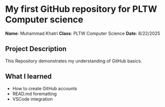# My first GitHub repository for PLTW Computer science
**Name**: Muhammad Khatri
**Class**: PLTW Computer Science
**Date**: 8/22/2025

## Project Description
This Repository demonstrates my understanding of GitHub basics.

## What I learned
- How to create GitHub accounts
- READ.md forematting
- VSCode integration
